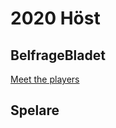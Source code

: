 # 2020 Höst

## BelfrageBladet
[Meet the players](https://vossaxel.github.io/inkomp/res/mtp2020H.pdf)

## Spelare
